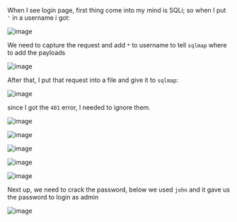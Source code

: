 When I see login page, first thing come into my mind is SQLi; so when I put `'` in a username i got:

![image](https://github.com/user-attachments/assets/15a69154-77a4-4b86-957f-9613b7c36608)

We need to capture the request and add `*` to username to tell `sqlmap` where to add the payloads

![image](https://github.com/user-attachments/assets/f2346a76-ad5d-4961-8816-05a7d1c54557)

After that, I put that request into a file and give it to `sqlmap`:

![image](https://github.com/user-attachments/assets/eeec4355-8a41-47a8-a7f1-f7daa2178f37)

since I got the `401` error, I needed to ignore them.

![image](https://github.com/user-attachments/assets/6fd84fa5-c298-4d35-b9cc-610b4608dd8f)


![image](https://github.com/user-attachments/assets/7035406a-3b1b-4a1e-a36c-94d50583adc0)

![image](https://github.com/user-attachments/assets/4d47fafa-c96b-4567-9aa8-7e4485e77048)

![image](https://github.com/user-attachments/assets/eb8f35d3-c7f1-4d27-b806-46c1279b2f91)

![image](https://github.com/user-attachments/assets/249d6702-170f-42ab-bf22-30815cb81be6)

Next up, we need to crack the password, below we used `john` and it gave us the password to login as admin

![image](https://github.com/user-attachments/assets/f1ca2645-2116-4c19-ae98-645708ea97ed)








